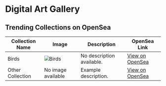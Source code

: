 # Digital Art Gallery

## Trending Collections on OpenSea

| Collection Name | Image | Description | OpenSea Link |
|-----------------|-------|-------------|--------------|
| Birds           | ![Birds](https://i.seadn.io/s/raw/files/18f23d5af22192e62c2e00a94fe7f684.png?w=500&auto=format) | No description available. | [View on OpenSea](https://opensea.io/collection/birds-330) |
| Other Collection | No image available | Example description. | [View on OpenSea](https://opensea.io/collection/other-collection) |
